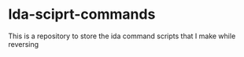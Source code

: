 # Ida-sciprt-commands
This is a repository to store the ida command scripts that I make while reversing
